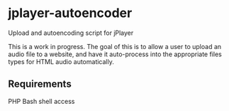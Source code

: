 jplayer-autoencoder
===================

Upload and autoencoding script for jPlayer


This is a work in progress.  The goal of this is to allow a user to upload an audio file to a website,
and have it auto-process into the appropriate files types for HTML audio automatically.


Requirements
------------

PHP
Bash shell access
